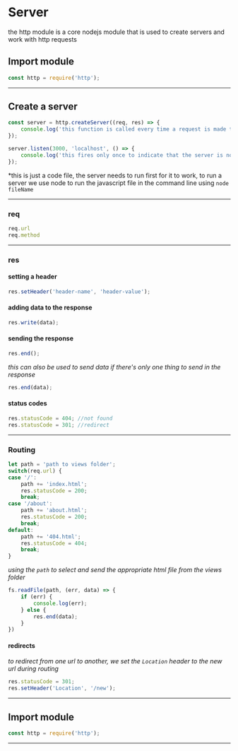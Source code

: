 
# Server
the http module is a core nodejs module that is used to create servers and work with http requests

## Import module

```javascript
const http = require('http');
```

----

## Create a server

```javascript
const server = http.createServer((req, res) => {
	console.log('this function is called every time a request is made to the server');
});

server.listen(3000, 'localhost', () => {
	console.log('this fires only once to indicate that the server is now listening');
});
```

*this is just a code file, the server needs to run first for it to work, to run a server we use node to run the javascript file in the command line using `node fileName`

---

### req

```javascript
req.url
req.method
```

----

### res

#### setting a header
```javascript
res.setHeader('header-name', 'header-value');
```

#### adding data to the response
```javascript
res.write(data);
```

#### sending the response
```javascript
res.end();
```
*this can also be used to send data if there's only one thing to send in the response*
```javascript
res.end(data);
```

#### status codes

```javascript
res.statusCode = 404; //not found
res.statusCode = 301; //redirect
```


----

### Routing

```javascript
let path = 'path to views folder';
switch(req.url) {
case '/':
	path += 'index.html';
	res.statusCode = 200;
	break;
case '/about':
	path += 'about.html';
	res.statusCode = 200;
	break;
default:
	path += '404.html';
	res.statusCode = 404;
	break;
}
```

*using the `path` to select and send the appropriate html file from the views folder*
```javascript
fs.readFile(path, (err, data) => {
	if (err) {
		console.log(err);
	} else {
		res.end(data);
	}
})
```


#### redirects
*to redirect from one url to another, we set the `Location` header to the new url during routing*
```javascript
res.statusCode = 301;
res.setHeader('Location', '/new');
```

----
	
## Import module

```javascript
const http = require('http');
```

----
